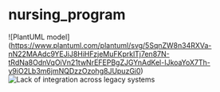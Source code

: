 # nursing_program

![PlantUML model]
(https://www.plantuml.com/plantuml/svg/5SqnZW8n34RXVa-nN22MAAdc9YEJiJ8HiHFzjeMuFKprklTj7en87N-tRdNa8OdnVqOiVn21twNrEFEPBgZJGYnAdKel-IJkoaYoX7Th-y9iO2Lb3m6jmNQDzzOzohg8JUpuzGi0)
![Lack of integration across legacy systems](http://plantuml.com/plantuml/svg/5SqnZW8n34RXVa-nN22MAAdc9YEJiJ8HiHFzjeMuFKprklTj7en87N-tRdNa8OdnVqOiVn21twNrEFEPBgZJGYnAdKel-IJkoaYoX7Th-y9iO2Lb3m6jmNQDzzOzohg8JUpuzGi0)
